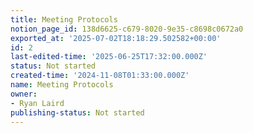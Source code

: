 ```yaml
---
title: Meeting Protocols
notion_page_id: 138d6625-c679-8020-9e35-c8698c0672a0
exported_at: '2025-07-02T18:18:29.502582+00:00'
id: 2
last-edited-time: '2025-06-25T17:32:00.000Z'
status: Not started
created-time: '2024-11-08T01:33:00.000Z'
name: Meeting Protocols
owner:
- Ryan Laird
publishing-status: Not started
---
```


<!-- Unsupported block type: table_of_contents -->

<!-- Unsupported block type: unsupported -->

